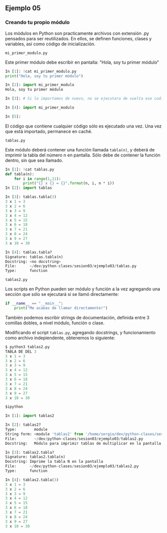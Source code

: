 ## Ejemplo 05

### Creando tu propio módulo

Los módulos en Python son practicamente archivos con extensión .py pensados para ser reutilizados. En ellos, se definen funciones, clases y variables, así como código de inicialización.

`mi_primer_modulo.py`

Este primer módulo debe escribir en pantalla: "Hola, soy tu primer módulo"

```python
In [1]: !cat mi_primer_modulo.py
print("Hola, soy tu primer módulo")

In [2]: import mi_primer_modulo
Hola, soy tu primer módulo

In [3]: # Si lo importamos de nuevo, no se ejecutara de vuelta ese codigo

In [4]: import mi_primer_modulo

In [5]: 
```

El código que contiene cualquier código sólo es ejecutado una vez. Una vez que está importado, permanece en caché.

`tablas.py`

Este módulo deberá contener una función llamada `tabla(n)`, y deberá de imprimir la tabla del número n en pantalla. Sólo debe de contener la función dentro, sin que sea llamado.

```python
In [1]: !cat tablas.py
def tabla(n):
    for i in range(1,11):
        print("{} x {} = {}".format(n, i, n * i))
In [2]: import tablas

In [3]: tablas.tabla(3)
3 x 1 = 3
3 x 2 = 6
3 x 3 = 9
3 x 4 = 12
3 x 5 = 15
3 x 6 = 18
3 x 7 = 21
3 x 8 = 24
3 x 9 = 27
3 x 10 = 30

In [4]: tablas.tabla?
Signature: tablas.tabla(n)
Docstring: <no docstring>
File:      ~/dev/python-clases/sesion03/ejemplo03/tablas.py
Type:      function
```

`tablas2.py`

Los scripts en Python pueden ser módulo y función a la vez agregando una sección que sólo se ejecutará si se llamó directamente:

```python
if __name__ == "__main__":
    print("Me acabas de llamar directamente!")
```

También podemos escribir strings de documentación, definida entre 3 comillas dobles, a nivel módulo, función o clase.

Modificando el script `tablas.py`, agregando docstrings, y funcionamiento como archivo indepiendente, obtenemos lo siguiente:

```python
$ python3 tablas2.py 
TABLA DE DEL 3
3 x 1 = 3
3 x 2 = 6
3 x 3 = 9
3 x 4 = 12
3 x 5 = 15
3 x 6 = 18
3 x 7 = 21
3 x 8 = 24
3 x 9 = 27
3 x 10 = 30

$ipython

In [1]: import tablas2

In [2]: tablas2?
Type:        module
String form: <module 'tablas2' from '/home/sergio/dev/python-clases/sesion03/ejemplo03/tablas2.py'>
File:        ~/dev/python-clases/sesion03/ejemplo03/tablas2.py
Docstring:   Módulo para imprimir tablas de multiplicar en la pantalla.

In [3]: tablas2.tabla?
Signature: tablas2.tabla(n)
Docstring: Imprime la tabla N en la pantalla
File:      ~/dev/python-clases/sesion03/ejemplo03/tablas2.py
Type:      function

In [4]: tablas2.tabla(3)
3 x 1 = 3
3 x 2 = 6
3 x 3 = 9
3 x 4 = 12
3 x 5 = 15
3 x 6 = 18
3 x 7 = 21
3 x 8 = 24
3 x 9 = 27
3 x 10 = 30
```
